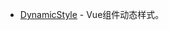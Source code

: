 * [DynamicStyle](https://github.com/nonelittlesong/study-web/blob/master/JavaScripts/Vue/Examples/DynamicStyle.md) - Vue组件动态样式。


